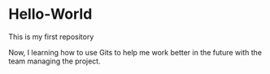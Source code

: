 # Hello-World
This is my first repository

Now, I learning how to use Gits to help me work better in the future with the team managing the project.
